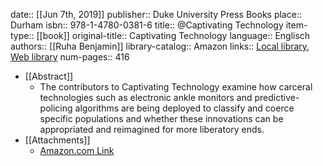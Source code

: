 date:: [[Jun 7th, 2019]]
publisher:: Duke University Press Books
place:: Durham
isbn:: 978-1-4780-0381-6
title:: @Captivating Technology
item-type:: [[book]]
original-title:: Captivating Technology
language:: Englisch
authors:: [[Ruha Benjamin]]
library-catalog:: Amazon
links:: [Local library](zotero://select/groups/2386895/items/K237MWA8), [Web library](https://www.zotero.org/groups/2386895/items/K237MWA8)
num-pages:: 416

- [[Abstract]]
	- The contributors to Captivating Technology examine how carceral technologies such as electronic ankle monitors and predictive-policing algorithms are being deployed to classify and coerce specific populations and whether these innovations can be appropriated and reimagined for more liberatory ends.
- [[Attachments]]
	- [Amazon.com Link](https://www.amazon.de/Captivating-Technology-Technoscience-Liberatory-Imagination/dp/1478003812/ref=sr_1_fkmr0_1?__mk_de_DE=%C3%85M%C3%85%C5%BD%C3%95%C3%91&crid=24E5PTD9TSE8M&keywords=ruha+benjamin+race+after+technology&qid=1576833753&sprefix=ruha+%2Caps%2C208&sr=8-1-fkmr0)